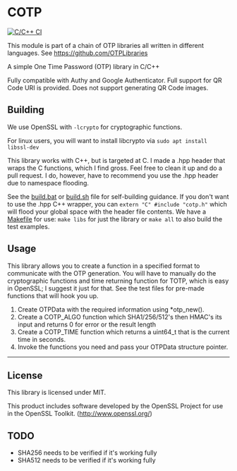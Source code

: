# COTP
[![C/C++ CI](https://github.com/tilkinsc/COTP/actions/workflows/c-cpp.yml/badge.svg?branch=master)](https://github.com/tilkinsc/COTP/actions/workflows/c-cpp.yml)

This module is part of a chain of OTP libraries all written in different languages. See https://github.com/OTPLibraries

A simple One Time Password (OTP) library in C/C++

Fully compatible with Authy and Google Authenticator. Full support for QR Code URI is provided. Does not support generating QR Code images.


## Building

We use OpenSSL with `-lcrypto` for cryptographic functions.

For linux users, you will want to install libcrypto via `sudo apt install libssl-dev`

This library works with C++, but is targeted at C. I made a .hpp header that wraps the C functions, which I find gross. Feel free to clean it up and do a pull request. I do, however, have to recommend you use the .hpp header due to namespace flooding.

See the [build.bat](build.bat) or [build.sh](build.sh) file for self-building guidance. If you don't want to use the .hpp C++ wrapper, you can `extern "C" #include "cotp.h"` which will flood your global space with the header file contents. We have a [Makefile](Makefile) for use: `make libs` for just the library or `make all` to also build the test examples.


## Usage

This library allows you to create a function in a specified format to communicate with the OTP generation. You will have to manually do the cryptographic functions and time returning function for TOTP, which is easy in OpenSSL; I suggest it just for that. See the test files for pre-made functions that will hook you up.

1. Create OTPData with the required information using *otp_new().
2. Create a COTP_ALGO function which SHA1/256/512's then HMAC's its input and returns 0 for error or the result length
3. Create a COTP_TIME function which returns a uint64_t that is the current time in seconds.
4. Invoke the functions you need and pass your OTPData structure pointer.

_____________

## License

This library is licensed under MIT.

This product includes software developed by the OpenSSL Project for use in the OpenSSL Toolkit. (http://www.openssl.org/)


## TODO

* SHA256 needs to be verified if it's working fully
* SHA512 needs to be verified if it's working fully
